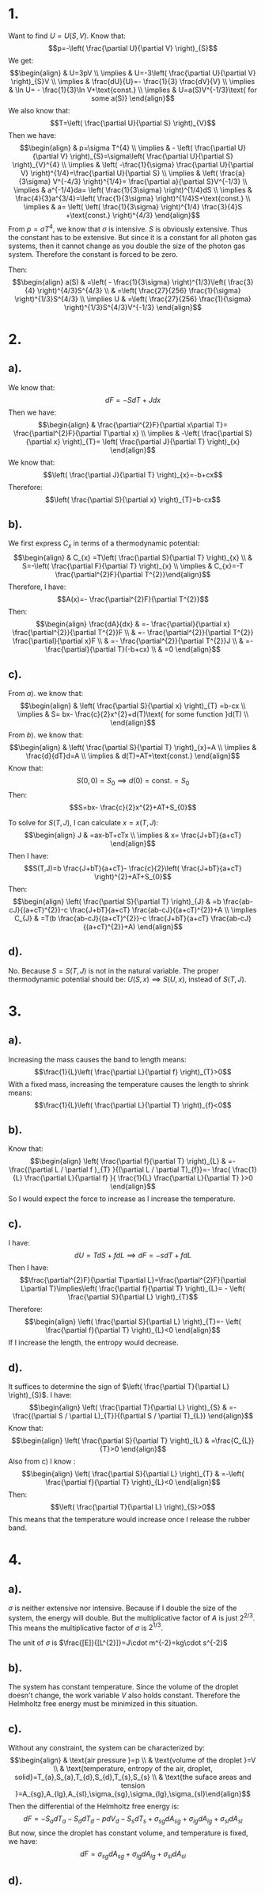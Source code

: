 
# 1.
Want to find $U=U(S,V)$. Know that:
$$p=-\left( \frac{\partial U}{\partial V} \right)_{S}$$
We get:
$$\begin{align}
 & U=3pV \\
\implies & U=-3\left( \frac{\partial U}{\partial V} \right)_{S}V \\
\implies & \frac{dU}{U}=- \frac{1}{3} \frac{dV}{V} \\
\implies & \ln U= - \frac{1}{3}\ln V+\text{const.} \\
\implies  & U=a(S)V^{-1/3}\text{ for some a(S)}
\end{align}$$
We also know that:
$$T=\left( \frac{\partial U}{\partial S} \right)_{V}$$
Then we have:
$$\begin{align}
 & p=\sigma T^{4}   \\
\implies & - \left(  \frac{\partial U}{\partial V} \right)_{S}=\sigma\left( \frac{\partial U}{\partial S} \right)_{V}^{4} \\
\implies & \left(  -\frac{1}{\sigma} \frac{\partial U}{\partial V} \right)^{1/4}=\frac{\partial U}{\partial S}  \\
\implies & \left( \frac{a}{3\sigma} V^{-4/3} \right)^{1/4}= \frac{\partial a}{\partial S}V^{-1/3} \\
\implies & a^{-1/4}da= \left(  \frac{1}{3\sigma} \right)^{1/4}dS \\
\implies &  \frac{4}{3}a^{3/4}=\left(   \frac{1}{3\sigma} \right)^{1/4}S+\text{const.} \\
\implies & a= \left( \left(   \frac{1}{3\sigma} \right)^{1/4} \frac{3}{4}S +\text{const.} \right)^{4/3}
\end{align}$$
From $p=\sigma T^{4}$, we know that $\sigma$ is intensive. $S$ is obviously extensive. Thus the constant has to be extensive. But since it is a constant for all photon gas systems, then it cannot change as you double the size of the photon gas system. Therefore the constant is forced to be zero.

Then:
$$\begin{align}
 a(S) & =\left( - \frac{1}{3\sigma} \right)^{1/3}\left(  \frac{3}{4} \right)^{4/3}S^{4/3} \\
 & =\left(  \frac{27}{256} \frac{1}{\sigma} \right)^{1/3}S^{4/3} \\
\implies U & =\left(  \frac{27}{256} \frac{1}{\sigma} \right)^{1/3}S^{4/3}V^{-1/3}
\end{align}$$
# 2.
## a).
We know that:
$$dF=-SdT+Jdx$$
Then we have:
$$\begin{align}
 & \frac{\partial^{2}F}{\partial x\partial T}= \frac{\partial^{2}F}{\partial T\partial x} \\
 \implies & -\left( \frac{\partial S}{\partial x} \right)_{T}= \left( \frac{\partial J}{\partial T} \right)_{x}
\end{align}$$
We know that:
$$\left( \frac{\partial J}{\partial T} \right)_{x}=-b+cx$$
Therefore:
$$\left( \frac{\partial S}{\partial x} \right)_{T}=b-cx$$
## b).
We first express $C_{x}$ in terms of a thermodynamic potential:
$$\begin{align}
 & C_{x}  =T\left( \frac{\partial S}{\partial T} \right)_{x} \\
  & S=-\left( \frac{\partial F}{\partial T} \right)_{x} \\
\implies & C_{x}=-T \frac{\partial^{2}F}{\partial T^{2}}\end{align}$$
Therefore, I have:
$$A(x)=- \frac{\partial^{2}F}{\partial T^{2}}$$
Then:
$$\begin{align}
\frac{dA}{dx} & =- \frac{\partial}{\partial x} \frac{\partial^{2}}{\partial T^{2}}F \\
 & =- \frac{\partial^{2}}{\partial T^{2}} \frac{\partial}{\partial x}F \\
 & =- \frac{\partial^{2}}{\partial T^{2}}J \\
 & =- \frac{\partial}{\partial T}(-b+cx) \\
 & =0
\end{align}$$
## c).
From $a).$ we know that:
$$\begin{align}
 & \left( \frac{\partial S}{\partial x} \right)_{T} =b-cx \\
\implies & S= bx- \frac{c}{2}x^{2}+d(T)\text{ for some function }d(T) \\
\end{align}$$
From $b).$ we know that:
$$\begin{align}
 & \left( \frac{\partial S}{\partial T} \right)_{x}=A \\
\implies &  \frac{d}{dT}d=A \\
\implies & d(T)=AT+\text{const.}
\end{align}$$
Know that:
$$S(0,0)=S_{0}\implies d(0)=\text{const.}=S_{0}$$
Then:
$$S=bx- \frac{c}{2}x^{2}+AT+S_{0}$$

To solve for $S(T,J)$, I can calculate $x=x(T,J)$:
$$\begin{align}
 J & =ax-bT+cTx \\
 \implies & x= \frac{J+bT}{a+cT}
\end{align}$$
Then I have:
$$S(T,J)=b \frac{J+bT}{a+cT}- \frac{c}{2}\left( \frac{J+bT}{a+cT} \right)^{2}+AT+S_{0}$$
Then:
$$\begin{align}
\left( \frac{\partial S}{\partial T} \right)_{J} & =b \frac{ab-cJ}{(a+cT)^{2}}-c \frac{J+bT}{a+cT} \frac{ab-cJ}{(a+cT)^{2}}+A \\
\implies C_{J} & =T(b \frac{ab-cJ}{(a+cT)^{2}}-c \frac{J+bT}{a+cT} \frac{ab-cJ}{(a+cT)^{2}}+A)
\end{align}$$
## d).
No. Because $S=S(T,J)$ is not in the natural variable. The proper thermodynamic potential should be: $U(S,x)\implies S(U,x)$, instead of $S(T,J)$.

# 3.
## a).
Increasing the mass causes the band to length means:
$$\frac{1}{L}\left( \frac{\partial L}{\partial f} \right)_{T}>0$$
With a fixed mass, increasing the temperature causes the length to shrink means:
$$\frac{1}{L}\left( \frac{\partial L}{\partial T} \right)_{f}<0$$
## b).
Know that:
$$\begin{align}
\left( \frac{\partial f}{\partial T} \right)_{L} & =- \frac{(\partial L / \partial f )_{T} }{(\partial L / \partial T)_{f}}=- \frac{ \frac{1}{L} \frac{\partial L}{\partial f} }{ \frac{1}{L} \frac{\partial L}{\partial T} }>0
\end{align}$$
So I would expect the force to increase as I increase the temperature.

## c).
I have:
$$dU=TdS+fdL\implies dF=-sdT+fdL$$
Then I have:
$$\frac{\partial^{2}F}{\partial T\partial L}=\frac{\partial^{2}F}{\partial L\partial T}\implies\left( \frac{\partial f}{\partial T} \right)_{L}= - \left(  \frac{\partial S}{\partial L} \right)_{T}$$
Therefore:
$$\begin{align}
\left( \frac{\partial S}{\partial L} \right)_{T}=- \left( \frac{\partial f}{\partial T} \right)_{L}<0
\end{align}$$
If I increase the length, the entropy would decrease.
## d).
It suffices to determine the sign of $\left( \frac{\partial T}{\partial L} \right)_{S}$. I have:
$$\begin{align}
\left( \frac{\partial T}{\partial L} \right)_{S} & =- \frac{(\partial S / \partial L)_{T}}{(\partial S / \partial T)_{L}}
\end{align}$$
Know that:
$$\begin{align}
\left( \frac{\partial S}{\partial T} \right)_{L} & =\frac{C_{L}}{T}>0
\end{align}$$
Also from c) I know :
$$\begin{align}
\left( \frac{\partial S}{\partial L} \right)_{T} & =-\left( \frac{\partial f}{\partial T} \right)_{L}<0
\end{align}$$
Then:
$$\left( \frac{\partial T}{\partial L} \right)_{S}>0$$
This means that the temperature would increase once I release the rubber band.
# 4.
## a).
$\sigma$ is neither extensive nor intensive. Because if I double the size of the system, the energy will double. But the multiplicative factor of $A$ is just $2^{2/3}$. This means the multiplicative factor of $\sigma$ is $2^{1/3}$. 

The unit of $\sigma$ is $\frac{[E]}{[L^{2}]}=J\cdot m^{-2}=kg\cdot s^{-2}$

## b).
The system has constant temperature. Since the volume of the droplet doesn't change, the work variable $V$ also holds constant. Therefore the Helmholtz free energy must be minimized in this situation.

## c).
Without any constraint, the system can be characterized by:
$$\begin{align}
 & \text{air pressure }=p \\
 & \text{volume of the droplet }=V \\
 & \text{temperature, entropy of the air, droplet, solid}=T_{a},S_{a},T_{d},S_{d},T_{s},S_{s} \\
 & \text{the suface areas and tension }=A_{sg},A_{lg},A_{sl},\sigma_{sg},\sigma_{lg},\sigma_{sl}\end{align}$$
 Then the differential of the Helmholtz free energy is:
 $$dF=-S_{a}dT_{a}-S_{d}dT_{d}-pdV_{d}-S_{s}dT_{s}+\sigma_{sg}dA_{sg}+\sigma_{lg}dA_{lg}+\sigma_{sl}dA_{sl}$$
 But now, since the droplet has constant volume, and temperature is fixed, we have:
$$dF=\sigma_{sg}dA_{sg}+\sigma_{lg}dA_{lg}+\sigma_{sl}dA_{sl}$$
## d).
